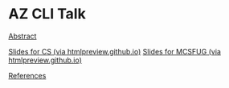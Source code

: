 # AZ CLI Talk

[Abstract](./___abstract.md)

[Slides for CS (via htmlpreview.github.io)](https://htmlpreview.github.io/?https%3A%2F%2Fraw.githubusercontent.com%2Fdave-007%2Fazure-cli-talk%2Fmaster%2F__slides.html)
[Slides for MCSFUG (via htmlpreview.github.io)](https://htmlpreview.github.io/?https%3A%2F%2Fraw.githubusercontent.com%2Fdave-007%2Fazure-cli-talk%2Fmaster%2F__slides_mcsfug.html)

[References](./references.md)
